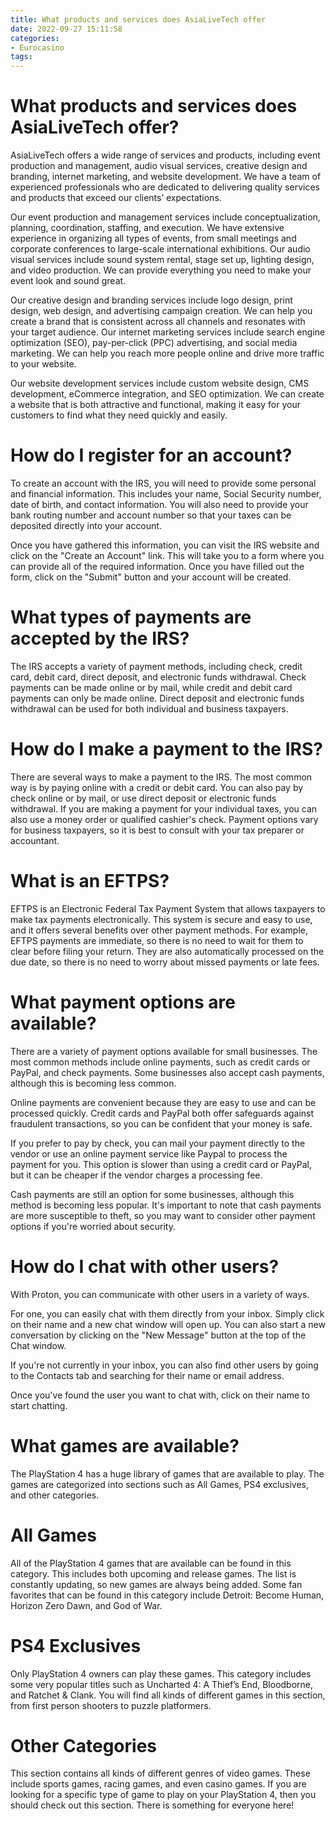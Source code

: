 ```yaml
---
title: What products and services does AsiaLiveTech offer
date: 2022-09-27 15:11:58
categories:
- Eurocasino
tags:
---
```



#  What products and services does AsiaLiveTech offer?

AsiaLiveTech offers a wide range of services and products, including event production and management, audio visual services, creative design and branding, internet marketing, and website development. We have a team of experienced professionals who are dedicated to delivering quality services and products that exceed our clients’ expectations.

Our event production and management services include conceptualization, planning, coordination, staffing, and execution. We have extensive experience in organizing all types of events, from small meetings and corporate conferences to large-scale international exhibitions. Our audio visual services include sound system rental, stage set up, lighting design, and video production. We can provide everything you need to make your event look and sound great.

Our creative design and branding services include logo design, print design, web design, and advertising campaign creation. We can help you create a brand that is consistent across all channels and resonates with your target audience. Our internet marketing services include search engine optimization (SEO), pay-per-click (PPC) advertising, and social media marketing. We can help you reach more people online and drive more traffic to your website.

Our website development services include custom website design, CMS development, eCommerce integration, and SEO optimization. We can create a website that is both attractive and functional, making it easy for your customers to find what they need quickly and easily.

#  How do I register for an account?

To create an account with the IRS, you will need to provide some personal and financial information. This includes your name, Social Security number, date of birth, and contact information. You will also need to provide your bank routing number and account number so that your taxes can be deposited directly into your account.

Once you have gathered this information, you can visit the IRS website and click on the "Create an Account" link. This will take you to a form where you can provide all of the required information. Once you have filled out the form, click on the "Submit" button and your account will be created.

# What types of payments are accepted by the IRS?

The IRS accepts a variety of payment methods, including check, credit card, debit card, direct deposit, and electronic funds withdrawal. Check payments can be made online or by mail, while credit and debit card payments can only be made online. Direct deposit and electronic funds withdrawal can be used for both individual and business taxpayers.

# How do I make a payment to the IRS?

There are several ways to make a payment to the IRS. The most common way is by paying online with a credit or debit card. You can also pay by check online or by mail, or use direct deposit or electronic funds withdrawal. If you are making a payment for your individual taxes, you can also use a money order or qualified cashier's check. Payment options vary for business taxpayers, so it is best to consult with your tax preparer or accountant.

# What is an EFTPS?

EFTPS is an Electronic Federal Tax Payment System that allows taxpayers to make tax payments electronically. This system is secure and easy to use, and it offers several benefits over other payment methods. For example, EFTPS payments are immediate, so there is no need to wait for them to clear before filing your return. They are also automatically processed on the due date, so there is no need to worry about missed payments or late fees.

#  What payment options are available?

There are a variety of payment options available for small businesses. The most common methods include online payments, such as credit cards or PayPal, and check payments. Some businesses also accept cash payments, although this is becoming less common.

Online payments are convenient because they are easy to use and can be processed quickly. Credit cards and PayPal both offer safeguards against fraudulent transactions, so you can be confident that your money is safe.

If you prefer to pay by check, you can mail your payment directly to the vendor or use an online payment service like Paypal to process the payment for you. This option is slower than using a credit card or PayPal, but it can be cheaper if the vendor charges a processing fee.

Cash payments are still an option for some businesses, although this method is becoming less popular. It's important to note that cash payments are more susceptible to theft, so you may want to consider other payment options if you're worried about security.

#  How do I chat with other users?

With Proton, you can communicate with other users in a variety of ways.

For one, you can easily chat with them directly from your inbox. Simply click on their name and a new chat window will open up. You can also start a new conversation by clicking on the "New Message" button at the top of the Chat window.

If you're not currently in your inbox, you can also find other users by going to the Contacts tab and searching for their name or email address.

Once you've found the user you want to chat with, click on their name to start chatting.

#  What games are available?

The PlayStation 4 has a huge library of games that are available to play. The games are categorized into sections such as All Games, PS4 exclusives, and other categories.

#  All Games

All of the PlayStation 4 games that are available can be found in this category. This includes both upcoming and release games. The list is constantly updating, so new games are always being added. Some fan favorites that can be found in this category include Detroit: Become Human, Horizon Zero Dawn, and God of War.

# PS4 Exclusives

Only PlayStation 4 owners can play these games. This category includes some very popular titles such as Uncharted 4: A Thief’s End, Bloodborne, and Ratchet & Clank. You will find all kinds of different games in this section, from first person shooters to puzzle platformers.

# Other Categories

This section contains all kinds of different genres of video games. These include sports games, racing games, and even casino games. If you are looking for a specific type of game to play on your PlayStation 4, then you should check out this section. There is something for everyone here!